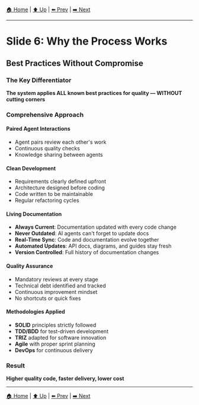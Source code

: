 [🏠 Home](../slide-deck.md) | [⬆️ Up](../slide-deck.md) | [⬅️ Prev](slide-05c-emergent-design-values.md) | [➡️ Next](slide-07-example-projects.md)

---

# Slide 6: Why the Process Works

## Best Practices Without Compromise

### The Key Differentiator

**The system applies ALL known best practices for quality — WITHOUT cutting corners**

### Comprehensive Approach

#### Paired Agent Interactions

- Agent pairs review each other's work
- Continuous quality checks
- Knowledge sharing between agents

#### Clean Development

- Requirements clearly defined upfront
- Architecture designed before coding
- Code written to be maintainable
- Regular refactoring cycles

#### Living Documentation

- **Always Current**: Documentation updated with every code change
- **Never Outdated**: AI agents can't forget to update docs
- **Real-Time Sync**: Code and documentation evolve together
- **Automated Updates**: API docs, diagrams, and guides stay fresh
- **Version Controlled**: Full history of documentation changes

#### Quality Assurance

- Mandatory reviews at every stage
- Technical debt identified and tracked
- Continuous improvement mindset
- No shortcuts or quick fixes

#### Methodologies Applied

- **SOLID** principles strictly followed
- **TDD/BDD** for test-driven development
- **TRIZ** adapted for software innovation
- **Agile** with proper sprint planning
- **DevOps** for continuous delivery

### Result

**Higher quality code, faster delivery, lower cost**

---

[🏠 Home](../slide-deck.md) | [⬆️ Up](../slide-deck.md) | [⬅️ Prev](slide-05c-emergent-design-values.md) | [➡️ Next](slide-07-example-projects.md)
